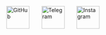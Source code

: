 <!--[<img src="https://img.shields.io/badge/GitHub-181717?logo=github&logoColor=white"
     alt="GitHub"
     height="60">](https://github.com/login?return_to=https%3A%2F%2Fgithub.com%2FEliya-Manoj)
-->
[<img src="[https://img.shields.io/badge/Telegram-2CA5E0?logo=telegram&logoColor=white](https://raw.githubusercontent.com/rahuldkjain/github-profile-readme-generator/master/src/images/icons/Social/github.svg)"
     alt="GitHub"
     height="60">](https://t.me/eliya_manoj)
&nbsp;&nbsp;&nbsp;&nbsp;&nbsp;&nbsp;
[<img src="https://img.shields.io/badge/Telegram-2CA5E0?logo=telegram&logoColor=white"
     alt="Telegram"
     height="60">](https://t.me/eliya_manoj)
&nbsp;&nbsp;&nbsp;&nbsp;&nbsp;&nbsp;
[<img src="https://raw.githubusercontent.com/rahuldkjain/github-profile-readme-generator/master/src/images/icons/Social/instagram.svg"
     alt="Instagram"
     height="60">](https://www.instagram.com/eliya_manoj/)

<!--
**Eliya-Manoj/Eliya-Manoj** is a ✨ _special_ ✨ repository because its `README.md` (this file) appears on your GitHub profile.

Here are some ideas to get you started:

- 🔭 I’m currently working on ...
- 🌱 I’m currently learning ...
- 👯 I’m looking to collaborate on ...
- 🤔 I’m looking for help with ...
- 💬 Ask me about ...
- 📫 How to reach me: ...
- 😄 Pronouns: ...
- ⚡ Fun fact: ...
-->
